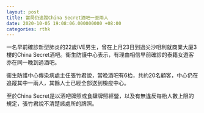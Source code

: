 ```yaml
---
layout: post
title: 當局仍追蹤China Secret酒吧一至兩人
date: 2020-10-05 19:08:06.000000000 +08:00
categories: rthk
---
```


一名早前確診新型肺炎的22歲IVE男生，曾在上月23日到過尖沙咀利就商業大廈3樓的China Secret酒吧。衞生防護中心表示，有理由相信早前確診的泰籍女遊客亦在同一晚到過酒吧。

衞生防護中心傳染病處主仼張竹君說，當晚酒吧有6枱，共約20名顧客，中心仍在追蹤其中一兩人，其餘人士已經全部送到檢疫中心。

至於China Secret是以酒吧牌照或食肆牌照經營，以及有無違反每枱人數上限的規定，張竹君說不清楚該處所的牌照。
